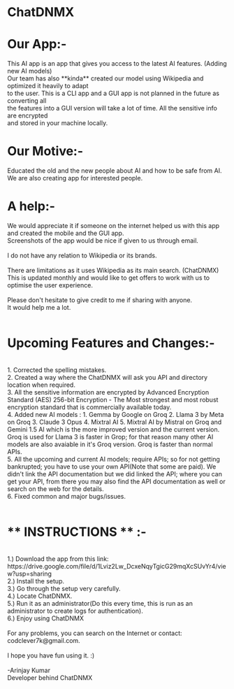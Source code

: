 <h1>ChatDNMX</h1>


<h1>Our App:-</h1>
This AI app is an app that gives you access to the latest AI features. (Adding new AI models)
<br>
Our team has also **kinda** created our model using Wikipedia and optimized it heavily to adapt
<br>
to the user. This is a CLI app and a GUI app is not planned in the future as converting all
<br>
the features into a GUI version will take a lot of time. All the sensitive info are encrypted
<br>
and stored in your machine locally.

<h1>Our Motive:-</h1>
Educated the old and the new people about AI and how to be safe from AI. We are also creating
app for interested people.

<h1>A help:-</h1>
We would appreciate it if someone on the internet helped us with this app and created the 
mobile and the GUI app.
<br>
Screenshots of the app would be nice if given to us through email.
<br>
<br>
I do not have any relation to Wikipedia or its brands.
<br>
<br>
There are limitations as it uses Wikipedia as its main search. (ChatDNMX)
<br>
This is updated monthly and would like to get offers to work with us to optimise the user experience.
<br>
<br>
Please don't hesitate to give credit to me if sharing with anyone.
<br>
It would help me a lot.
<br>
<br>
<h1>Upcoming Features and Changes:-</h1>
<br>
1. Corrected the spelling mistakes.
<br>
2. Created a way where the ChatDNMX will ask you API and directory location when required.
<br>
3. All the sensitive information are encrypted by Advanced Encryption Standard (AES) 256-bit Encryption - The Most strongest and most robust encryption standard that is commercially available today.
<br>
4. Added new AI models : 1. Gemma by Google on Groq 2. Llama 3 by Meta on Groq 3. Claude 3  Opus 4. Mixtral AI 5. Mixtral AI by Mistral on Groq and Gemini 1.5 AI which is the more improved version and the current version.
   Groq is used for Llama 3 is faster in Grop; for that reason many other AI models are also avaiable in it's Groq version. Groq is faster than normal APIs. 
<br>
5. All the upcoming and current AI models; require APIs; so for not getting bankrupted; you have to use your own API(Note that some are paid). We didn't link the API documentation but we did linked the API; where you can get your API, from there you may also find the API documentation as well or search on the web for the details.
<br>
6. Fixed common and major bugs/issues.
<br>
<br>
<h1>** INSTRUCTIONS ** :-</h1>
<br>
1.) Download the app from this link: https://drive.google.com/file/d/1Lviz2Lw_DcxeNqyTgicG29mqXcSUvYr4/view?usp=sharing
<br>
2.) Install the setup.
<br>
3.) Go through the setup very carefully.
<br>
4.) Locate ChatDNMX.
<br>
5.) Run it as an administrator(Do this every time, this is run as an administrator to create logs for authentication).
<br>
6.) Enjoy using ChatDNMX
<br>
<br>
For any problems, you can search on the Internet or contact: codclever7k@gmail.com.
<br>
<br>
I hope you have fun using it. :)
<br>
<br>
-Arinjay Kumar
<br>
Developer behind ChatDNMX
